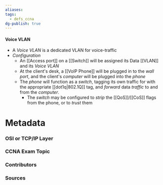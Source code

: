 ```yaml
---
aliases: 
tags:
  - defs_ccna
dg-publish: true
---
```

#### Voice VLAN
- A *Voice VLAN* is a dedicated VLAN for voice-traffic
- *Configuration*
	- An [[Access port]] on a [[Switch]] will be assigned its Data [[VLAN]] and its *Voice VLAN*
	- At the client's desk, a [[VoIP Phone]] will be plugged in to the *wall port*, and the client's *computer* will be plugged into the *phone*
	- The *phone* will function as a *switch*, tagging its own traffic for with the appropriate [[dot1q|802.1Q]] tag, and *forward* data *traffic* to and from the *computer*.
		- The *switch* may be configured to *strip* the [[QoS]]/[[CoS]] flags from the phone, or to *trust* them








# Metadata
### OSI or TCP/IP Layer

### CCNA Exam Topic

### Contributors

### Sources

